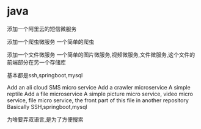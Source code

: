 # java

添加一个阿里云的短信微服务

添加一个爬虫微服务
一个简单的爬虫

添加一个文件微服务
一个简单的图片微服务,视频微服务,文件微服务,这个文件的前端部分在另一个存储库

基本都是ssh,springboot,mysql

Add an ali cloud SMS micro service
Add a crawler microservice
A simple reptile
Add a file microservice
A simple picture micro service, video micro service, file micro service, the front part of this file in another repository
Basically SSH,springboot,mysql

为啥要弄双语言,是为了方便搜索
